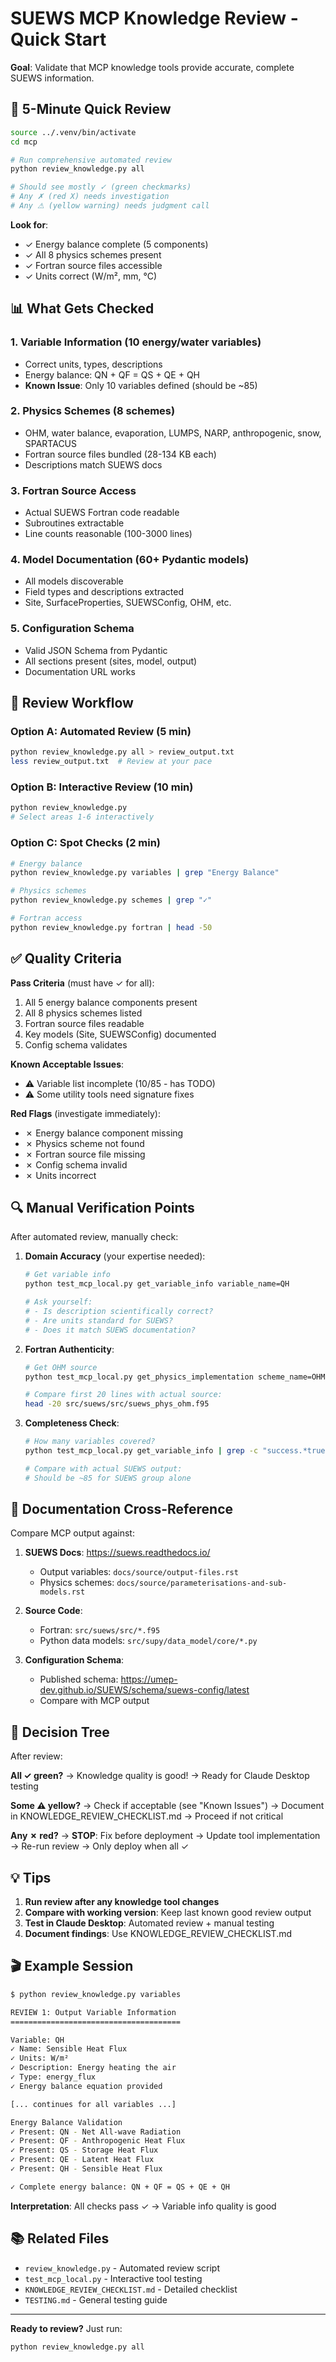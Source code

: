 # SUEWS MCP Knowledge Review - Quick Start

**Goal**: Validate that MCP knowledge tools provide accurate, complete SUEWS information.

## 🚀 5-Minute Quick Review

```bash
source ../.venv/bin/activate
cd mcp

# Run comprehensive automated review
python review_knowledge.py all

# Should see mostly ✓ (green checkmarks)
# Any ✗ (red X) needs investigation
# Any ⚠ (yellow warning) needs judgment call
```

**Look for**:
- ✓ Energy balance complete (5 components)
- ✓ All 8 physics schemes present
- ✓ Fortran source files accessible
- ✓ Units correct (W/m², mm, °C)

## 📊 What Gets Checked

### 1. **Variable Information** (10 energy/water variables)
   - Correct units, types, descriptions
   - Energy balance: QN + QF = QS + QE + QH
   - **Known Issue**: Only 10 variables defined (should be ~85)

### 2. **Physics Schemes** (8 schemes)
   - OHM, water balance, evaporation, LUMPS, NARP, anthropogenic, snow, SPARTACUS
   - Fortran source files bundled (28-134 KB each)
   - Descriptions match SUEWS docs

### 3. **Fortran Source Access**
   - Actual SUEWS Fortran code readable
   - Subroutines extractable
   - Line counts reasonable (100-3000 lines)

### 4. **Model Documentation** (60+ Pydantic models)
   - All models discoverable
   - Field types and descriptions extracted
   - Site, SurfaceProperties, SUEWSConfig, OHM, etc.

### 5. **Configuration Schema**
   - Valid JSON Schema from Pydantic
   - All sections present (sites, model, output)
   - Documentation URL works

## 🎯 Review Workflow

### Option A: Automated Review (5 min)
```bash
python review_knowledge.py all > review_output.txt
less review_output.txt  # Review at your pace
```

### Option B: Interactive Review (10 min)
```bash
python review_knowledge.py
# Select areas 1-6 interactively
```

### Option C: Spot Checks (2 min)
```bash
# Energy balance
python review_knowledge.py variables | grep "Energy Balance"

# Physics schemes
python review_knowledge.py schemes | grep "✓"

# Fortran access
python review_knowledge.py fortran | head -50
```

## ✅ Quality Criteria

**Pass Criteria** (must have ✓ for all):
1. All 5 energy balance components present
2. All 8 physics schemes listed
3. Fortran source files readable
4. Key models (Site, SUEWSConfig) documented
5. Config schema validates

**Known Acceptable Issues**:
- ⚠️ Variable list incomplete (10/85 - has TODO)
- ⚠️ Some utility tools need signature fixes

**Red Flags** (investigate immediately):
- ✗ Energy balance component missing
- ✗ Physics scheme not found
- ✗ Fortran source file missing
- ✗ Config schema invalid
- ✗ Units incorrect

## 🔍 Manual Verification Points

After automated review, manually check:

1. **Domain Accuracy** (your expertise needed):
   ```bash
   # Get variable info
   python test_mcp_local.py get_variable_info variable_name=QH

   # Ask yourself:
   # - Is description scientifically correct?
   # - Are units standard for SUEWS?
   # - Does it match SUEWS documentation?
   ```

2. **Fortran Authenticity**:
   ```bash
   # Get OHM source
   python test_mcp_local.py get_physics_implementation scheme_name=OHM

   # Compare first 20 lines with actual source:
   head -20 src/suews/src/suews_phys_ohm.f95
   ```

3. **Completeness Check**:
   ```bash
   # How many variables covered?
   python test_mcp_local.py get_variable_info | grep -c "success.*true"

   # Compare with actual SUEWS output:
   # Should be ~85 for SUEWS group alone
   ```

## 📝 Documentation Cross-Reference

Compare MCP output against:

1. **SUEWS Docs**: https://suews.readthedocs.io/
   - Output variables: `docs/source/output-files.rst`
   - Physics schemes: `docs/source/parameterisations-and-sub-models.rst`

2. **Source Code**:
   - Fortran: `src/suews/src/*.f95`
   - Python data models: `src/supy/data_model/core/*.py`

3. **Configuration Schema**:
   - Published schema: https://umep-dev.github.io/SUEWS/schema/suews-config/latest
   - Compare with MCP output

## 🚦 Decision Tree

After review:

**All ✓ green?**
→ Knowledge quality is good!
→ Ready for Claude Desktop testing

**Some ⚠️ yellow?**
→ Check if acceptable (see "Known Issues")
→ Document in KNOWLEDGE_REVIEW_CHECKLIST.md
→ Proceed if not critical

**Any ✗ red?**
→ **STOP**: Fix before deployment
→ Update tool implementation
→ Re-run review
→ Only deploy when all ✓

## 💡 Tips

1. **Run review after any knowledge tool changes**
2. **Compare with working version**: Keep last known good review output
3. **Test in Claude Desktop**: Automated review + manual testing
4. **Document findings**: Use KNOWLEDGE_REVIEW_CHECKLIST.md

## 🎬 Example Session

```bash
$ python review_knowledge.py variables

REVIEW 1: Output Variable Information
======================================

Variable: QH
✓ Name: Sensible Heat Flux
✓ Units: W/m²
✓ Description: Energy heating the air
✓ Type: energy_flux
✓ Energy balance equation provided

[... continues for all variables ...]

Energy Balance Validation
✓ Present: QN - Net All-wave Radiation
✓ Present: QF - Anthropogenic Heat Flux
✓ Present: QS - Storage Heat Flux
✓ Present: QE - Latent Heat Flux
✓ Present: QH - Sensible Heat Flux

✓ Complete energy balance: QN + QF = QS + QE + QH
```

**Interpretation**: All checks pass ✓ → Variable info quality is good

## 📚 Related Files

- `review_knowledge.py` - Automated review script
- `test_mcp_local.py` - Interactive tool testing
- `KNOWLEDGE_REVIEW_CHECKLIST.md` - Detailed checklist
- `TESTING.md` - General testing guide

---

**Ready to review?** Just run:
```bash
python review_knowledge.py all
```
